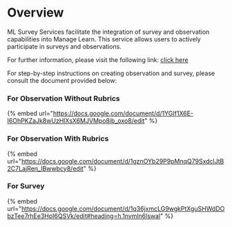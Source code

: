 # Overview

ML Survey Services facilitate the integration of survey and observation capabilities into Manage Learn. This service allows users to actively participate in surveys and observations.

For further information, please visit the following link: [click here](../../../../../learn/functional-capabilities/manage-learn/overview.md)

For step-by-step instructions on creating observation and survey, please consult the document provided below:

### For Observation Without Rubrics

{% embed url="https://docs.google.com/document/d/1YGIf1X6E-I6OhPKZaJk8wUzHlXsX6MJVMpo8ib_oxo8/edit" %}

### For Observation With Rubrics

{% embed url="https://docs.google.com/document/d/1gznOYb29P9pMnqQ79SxdclJtB2C7LajRen_IBwwbcy8/edit" %}

### For Survey

{% embed url="https://docs.google.com/document/d/1q36jxmcLG9wgkPtXguSHWdDObzTee7rhEe3HpI6QSVk/edit#heading=h.1nvmln6lswal" %}
